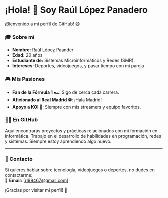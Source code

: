 # ¡Hola! 👋 Soy Raúl López Panadero

¡Bienvenido a mi perfil de GitHub! 😄  

### 🎓 Sobre mí  
- **Nombre:** Raúl López Paander  
- **Edad:** 20 años  
- **Estudiante de:** Sistemas Microinformáticos y Redes (SMR)  
- **Intereses:** Deportes, videojuegos, y pasar tiempo con mi pareja  

### 🎮 Mis Pasiones  
- **Fan de la Fórmula 1 🏎️**: Sigo de cerca cada carrera.  
- **Aficionado al Real Madrid ⚽**: ¡Hala Madrid!  
- **Apoyo a KOI 🐠**: Siempre con mis streamers y equipo favoritos.  

### 👨‍💻 En GitHub  
Aquí encontrarás proyectos y prácticas relacionados con mi formación en informática. Trabajo en el desarrollo de habilidades en programación, redes y sistemas. Siempre estoy aprendiendo algo nuevo.  

---

### 🌟 Contacto  
Si quieres hablar sobre tecnología, videojuegos o deportes, no dudes en contactarme:  
📧 **Email:** [rl99467@gmail.com]  

¡Gracias por visitar mi perfil! 🚀  

